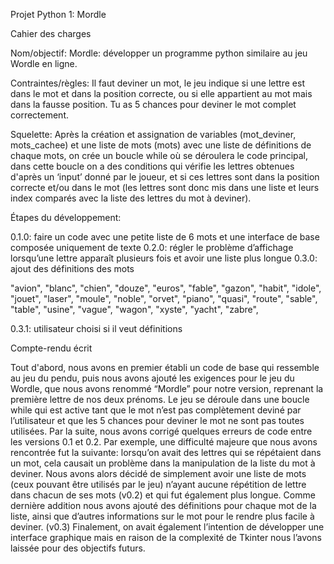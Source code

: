 Projet Python 1: Mordle

Cahier des charges

Nom/objectif: Mordle: développer un programme python similaire au jeu Wordle en ligne.

Contraintes/règles: Il faut deviner un mot, le jeu indique si une lettre est dans le mot et dans la position correcte, ou si elle appartient au mot mais dans la fausse position. Tu as 5 chances pour deviner le mot complet correctement.

Squelette: Après la création et assignation de variables (mot_deviner, mots_cachee) et une liste de mots (mots) avec une liste de définitions de chaque mots, on crée un boucle while où se déroulera le code principal, dans cette boucle on a des conditions qui vérifie les lettres obtenues d'après un ‘input’ donné par le joueur, et si ces lettres sont dans la position correcte et/ou dans le mot (les lettres sont donc mis dans une liste et leurs index comparés avec la liste des lettres du mot à deviner).

Étapes du développement: 

0.1.0: faire un code avec une petite liste de 6 mots et une interface de base composée uniquement de texte
0.2.0: régler le problème d’affichage lorsqu’une lettre apparaît plusieurs fois et avoir une liste plus longue
0.3.0: ajout des définitions des mots
 
"avion", "blanc", "chien", "douze", "euros", "fable", "gazon", "habit", "idole", "jouet", "laser", "moule", "noble", "orvet", "piano", "quasi", "route", "sable", "table", "usine", "vague", "wagon", "xyste", "yacht", "zabre",

0.3.1: utilisateur choisi si il veut définitions



Compte-rendu écrit

Tout d'abord, nous avons en premier établi un code de base qui ressemble au jeu du pendu, puis nous avons ajouté les exigences pour le jeu du Wordle, que nous avons renommé “Mordle” pour notre version, reprenant la première lettre de nos deux prénoms. Le jeu se déroule dans une boucle while qui est active tant que le mot n’est pas complètement deviné par l’utilisateur et que les 5 chances pour deviner le mot ne sont pas toutes utilisées. Par la suite, nous avons corrigé quelques erreurs de code entre les versions 0.1 et 0.2. Par exemple, une difficulté majeure que nous avons rencontrée fut la suivante: lorsqu’on avait des lettres qui se répétaient dans un mot, cela causait un problème dans la manipulation de la liste du mot à deviner. Nous avons alors décidé de simplement avoir une liste de mots (ceux pouvant être utilisés par le jeu) n’ayant aucune répétition de lettre dans chacun de ses mots (v0.2) et qui fut également plus longue. Comme dernière addition nous avons ajouté des définitions pour chaque mot de la liste, ainsi que d’autres informations sur le mot pour le rendre plus facile à deviner. (v0.3) Finalement, on avait également l’intention de développer une interface graphique mais en raison de la complexité de Tkinter nous l’avons laissée pour des objectifs futurs. 

